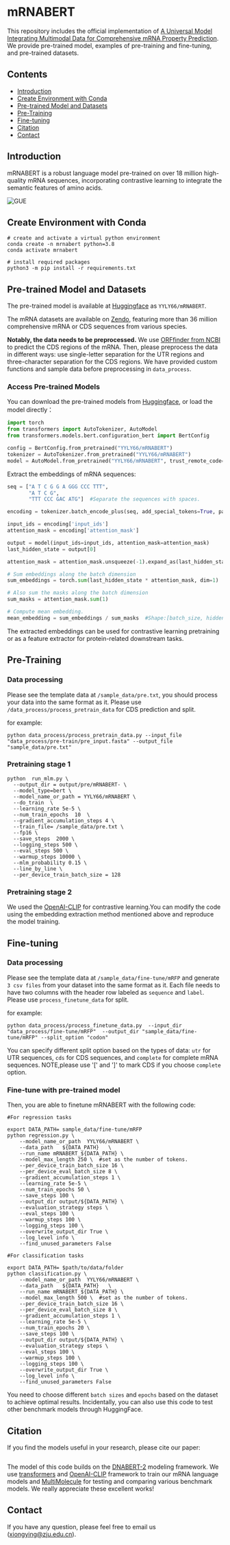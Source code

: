 # mRNABERT

This repository includes the official implementation of [A Universal Model Integrating Multimodal Data for Comprehensive mRNA Property Prediction](). We provide pre-trained model, examples of pre-training and fine-tuning, and pre-trained datasets.

## Contents

- [Introduction](#introduction)
- [Create Environment with Conda](#create-environment-with-conda)
- [Pre-trained Model and Datasets](#pre-trained-model-and-datasets)
- [Pre-Training](#pre-training)
- [Fine-tuning](#fine-tuning)
- [Citation](#citation)
- [Contact](#contact)

## Introduction

mRNABERT is a robust language model pre-trained on over 18 million high-quality mRNA sequences, incorporating contrastive learning to integrate the semantic features of amino acids.

![GUE](figures/mRNABERT.png)

## Create Environment with Conda

    # create and activate a virtual python environment
    conda create -n mrnabert python=3.8
    conda activate mrnabert
    
    # install required packages
    python3 -m pip install -r requirements.txt

## Pre-trained Model and Datasets

The pre-trained model is available at [Huggingface](https://huggingface.co/YYLY66/mRNABERT) as `YYLY66/mRNABERT`. 

The mRNA datasets are available on [Zendo](https://zenodo.org/records/12516160), featuring more than 36 million comprehensive mRNA or CDS sequences from various species.



**Notably, the data needs to be preprocessed.** We use [ORFfinder from NCBI](https://www.ncbi.nlm.nih.gov/orffinder) to predict the CDS regions of the mRNA. Then, please preprocess the data in different ways: use single-letter separation for the UTR regions and three-character separation for the CDS regions. We have provided custom functions and sample data before preprocessing in `data_process`.


### Access Pre-trained Models
You can download the pre-trained models from [Huggingface](https://huggingface.co/YYLY66/mRNABERT), or load the model directly：

```python
import torch
from transformers import AutoTokenizer, AutoModel
from transformers.models.bert.configuration_bert import BertConfig

config = BertConfig.from_pretrained("YYLY66/mRNABERT")
tokenizer = AutoTokenizer.from_pretrained("YYLY66/mRNABERT")
model = AutoModel.from_pretrained("YYLY66/mRNABERT", trust_remote_code=True, config=config)
```

Extract the embeddings of mRNA sequences:

```python
seq = ["A T C G G A GGG CCC TTT", 
       "A T C G", 
       "TTT CCC GAC ATG"]  #Separate the sequences with spaces.

encoding = tokenizer.batch_encode_plus(seq, add_special_tokens=True, padding='longest', return_tensors="pt")

input_ids = encoding['input_ids']
attention_mask = encoding['attention_mask'] 

output = model(input_ids=input_ids, attention_mask=attention_mask)
last_hidden_state = output[0]

attention_mask = attention_mask.unsqueeze(-1).expand_as(last_hidden_state)  # Shape : [batch_size, seq_length, hidden_size]

# Sum embeddings along the batch dimension
sum_embeddings = torch.sum(last_hidden_state * attention_mask, dim=1)  

# Also sum the masks along the batch dimension
sum_masks = attention_mask.sum(1)  

# Compute mean embedding.
mean_embedding = sum_embeddings / sum_masks  #Shape:[batch_size, hidden_size]  

```

The extracted embeddings can be used for contrastive learning pretraining or as a feature extractor for protein-related downstream tasks.



## Pre-Training
### Data processing
Please see the template data at `/sample_data/pre.txt`, you should process your data into the same format as it. Please use `/data_process/process_pretrain_data` for CDS prediction and split.

for example:
```
python data_process/process_pretrain_data.py --input_file "data_process/pre-train/pre_input.fasta" --output_file "sample_data/pre.txt"  
```
### Pretraining stage 1
```
python  run_mlm.py \
  --output_dir = output/pre/mRNABERT- \
  --model_type=bert \
  --model_name_or_path = YYLY66/mRNABERT \
  --do_train  \
  --learning_rate 5e-5 \
  --num_train_epochs  10  \
  --gradient_accumulation_steps 4 \
  --train_file= /sample_data/pre.txt \
  --fp16 \
  --save_steps  2000 \
  --logging_steps 500 \
  --eval_steps 500 \
  --warmup_steps 10000 \
  --mlm_probability 0.15 \
  --line_by_line \
  --per_device_train_batch_size = 128
```
### Pretraining stage 2
We used the [OpenAI-CLIP](https://github.com/moein-shariatnia/OpenAI-CLIP) for contrastive learning.You can modify the code using the embedding extraction method mentioned above and reproduce the model training.


## Fine-tuning
### Data processing
Please see the template data at `/sample_data/fine-tune/mRFP` and generate `3 csv files` from your dataset into the same format as it. Each file needs to have two columns with the header row labeled as `sequence` and `label`. Please use `process_finetune_data` for split.

for example:
```
python data_process/process_finetune_data.py  --input_dir "data_process/fine-tune/mRFP"  --output_dir "sample_data/fine-tune/mRFP" --split_option "codon"     
```
 You can specify different split option based on the types of data: `utr` for UTR sequences, `cds` for CDS sequences, and `complete` for complete mRNA sequences. NOTE,please use '[' and ']' to mark CDS if you choose `complete` option.

### Fine-tune with pre-trained model
Then, you are able to finetune mRNABERT with the following code:

```
#For regression tasks

export DATA_PATH= sample_data/fine-tune/mRFP
python regression.py \
    --model_name_or_path  YYLY66/mRNABERT \
    --data_path   ${DATA_PATH}   \
    --run_name mRNABERT_${DATA_PATH} \
    --model_max_length 250 \  #set as the number of tokens.  
    --per_device_train_batch_size 16 \
    --per_device_eval_batch_size 8 \
    --gradient_accumulation_steps 1 \
    --learning_rate 5e-5 \
    --num_train_epochs 50 \
    --save_steps 100 \
    --output_dir output/${DATA_PATH} \
    --evaluation_strategy steps \
    --eval_steps 100 \
    --warmup_steps 100 \
    --logging_steps 100 \
    --overwrite_output_dir True \
    --log_level info \
    --find_unused_parameters False         
```
```
#For classification tasks

export DATA_PATH= $path/to/data/folder
python classification.py \
    --model_name_or_path  YYLY66/mRNABERT \
    --data_path   ${DATA_PATH}   \
    --run_name mRNABERT_${DATA_PATH} \
    --model_max_length 500 \  #set as the number of tokens.  
    --per_device_train_batch_size 16 \
    --per_device_eval_batch_size 8 \
    --gradient_accumulation_steps 1 \
    --learning_rate 5e-5 \
    --num_train_epochs 20 \
    --save_steps 100 \
    --output_dir output/${DATA_PATH} \
    --evaluation_strategy steps \
    --eval_steps 100 \
    --warmup_steps 100 \
    --logging_steps 100 \
    --overwrite_output_dir True \
    --log_level info \
    --find_unused_parameters False         
```
You need to choose different `batch sizes` and `epochs` based on the dataset to achieve optimal results. Incidentally, you can also use this code to test other benchmark models through HuggingFace.


## Citation

If you find the models useful in your research, please cite our paper:

```

```
The model of this code builds on the [DNABERT-2](https://arxiv.org/abs/2306.15006) modeling framework. We use [transformers](https://github.com/huggingface/transformers/tree/main/examples/pytorch/language-modeling) and [OpenAI-CLIP](https://github.com/moein-shariatnia/OpenAI-CLIP) framework to train our mRNA language models and [MultiMolecule](https://huggingface.co/multimolecule) for testing and comparing various benchmark models. We really appreciate these excellent works!

## Contact
If you have any question, please feel free to email us (xiongying@zju.edu.cn).